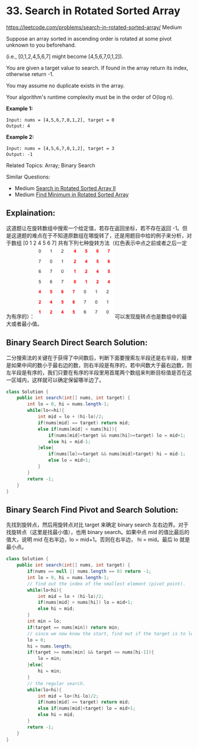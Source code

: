 # 33. Search in Rotated Sorted Array
<https://leetcode.com/problems/search-in-rotated-sorted-array/>
Medium

Suppose an array sorted in ascending order is rotated at some pivot unknown to you beforehand.

(i.e., [0,1,2,4,5,6,7] might become [4,5,6,7,0,1,2]).

You are given a target value to search. If found in the array return its index, otherwise return -1.

You may assume no duplicate exists in the array.

Your algorithm's runtime complexity must be in the order of O(log n).

**Example 1:**

    Input: nums = [4,5,6,7,0,1,2], target = 0
    Output: 4

**Example 2:**

    Input: nums = [4,5,6,7,0,1,2], target = 3
    Output: -1

Related Topics: Array; Binary Search

Similar Questions: 
* Medium [Search in Rotated Sorted Array II](https://leetcode.com/problems/search-in-rotated-sorted-array-ii/)
* Medium [Find Minimum in Rotated Sorted Array](https://leetcode.com/problems/find-minimum-in-rotated-sorted-array/)


## Explaination: 
这道题让在旋转数组中搜索一个给定值，若存在返回坐标，若不存在返回 -1。但是这道题的难点在于不知道原数组在哪旋转了，还是用题目中给的例子来分析，对于数组 [0 1 2 4 5 6 7] 共有下列七种旋转方法（红色表示中点之前或者之后一定为有序的）：
![alt text](../resources/33_01.jpg)
可以发现旋转点也是数组中的最大或者最小值。


## Binary Search Direct Search Solution: 
二分搜索法的关键在于获得了中间数后，判断下面要搜索左半段还是右半段，规律是如果中间的数小于最右边的数，则右半段是有序的，若中间数大于最右边数，则左半段是有序的，我们只要在有序的半段里用首尾两个数组来判断目标值是否在这一区域内，这样就可以确定保留哪半边了。

```java
class Solution {
    public int search(int[] nums, int target) {
        int lo = 0, hi = nums.length-1;
        while(lo<=hi){
            int mid = lo + (hi-lo)/2;
            if(nums[mid] == target) return mid;
            else if(nums[mid] < nums[hi]){
                if(nums[mid]<target && nums[hi]>=target) lo = mid+1;
                else hi = mid-1;
            }else{
                if(nums[lo]<=target && nums[mid]>target) hi = mid-1;
                else lo = mid+1;
            }
        }
        return -1;
    }
}
```

## Binary Search Find Pivot and Search Solution: 
先找到旋转点，然后用旋转点对比 target 来确定 binary search 左右边界。对于找旋转点（这里是找最小值），也用 binary search。如果中点 mid 的值比最后的值大，说明 mid 在右半边，lo = mid+1。否则在右半边， hi = mid。最后 lo 就是最小点。

```java
class Solution {
    public int search(int[] nums, int target) {
        if(nums == null || nums.length == 0) return -1;
        int lo = 0, hi = nums.length-1;
        // find out the index of the smallest element (pivot point).
        while(lo<hi){
            int mid = lo + (hi-lo)/2;
            if(nums[mid] > nums[hi]) lo = mid+1;
            else hi = mid;
        }
        int min = lo;
        if(target == nums[min]) return min;
        // since we now know the start, find out if the target is to left or right of start in the array.
        lo = 0; 
        hi = nums.length;
        if(target >= nums[min] && target <= nums[hi-1]){
            lo = min;
        }else{
            hi = min;
        }
        // the regular search.
        while(lo<hi){
            int mid = lo+(hi-lo)/2;
            if(nums[mid] == target) return mid;
            else if(nums[mid]<target) lo = mid+1;
            else hi = mid;
        }
        return -1;
    }
}
```
